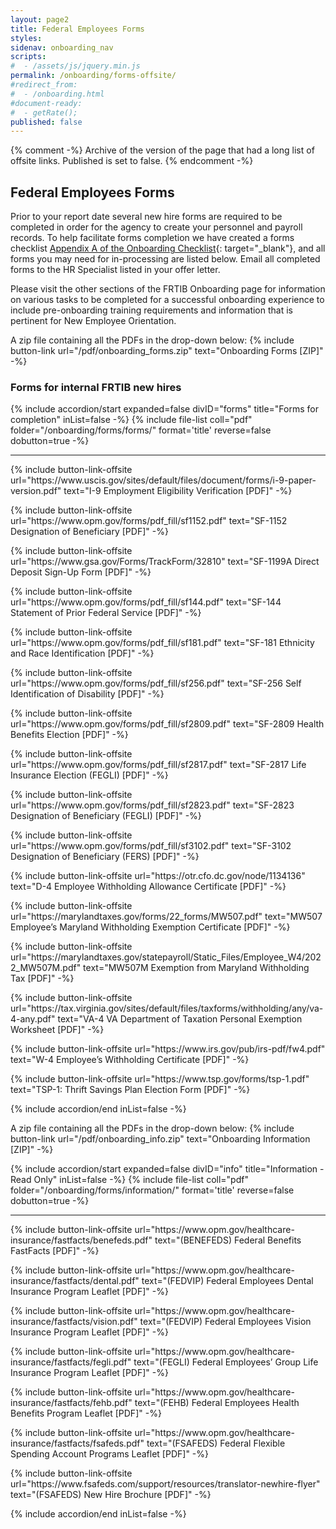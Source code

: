 ```yaml
---
layout: page2
title: Federal Employees Forms
styles:
sidenav: onboarding_nav
scripts:
#  - /assets/js/jquery.min.js
permalink: /onboarding/forms-offsite/
#redirect_from:
#  - /onboarding.html
#document-ready:
#  - getRate();
published: false
---
```


{% comment -%}
Archive of the version of the page that had a long list of offsite links.  Published is set to false.
{% endcomment -%}
## Federal Employees Forms

Prior to your report date several new hire forms are required to be completed in order for the agency to create your personnel and payroll records. To help facilitate forms completion we have created a forms checklist [Appendix A of the Onboarding Checklist]({{site.baseurl}}/pdf/onboarding/FRTIB-Onboarding-EmployeeOnly-Checklist-v5.pdf){: target="_blank"}, and all forms you may need for in-processing are listed below. Email all completed forms to the HR Specialist listed in your offer letter.

Please visit the other sections of the FRTIB Onboarding page for information on various tasks to be completed for a successful onboarding experience to include pre-onboarding training requirements and information that is pertinent for New Employee Orientation.

A zip file containing all the PDFs in the drop-down below:
{% include button-link url="/pdf/onboarding_forms.zip" text="Onboarding Forms [ZIP]" -%}

<h3 class="usa-sr-only">Forms for internal FRTIB new hires</h3>
<div class="usa-accordion">
{% include accordion/start expanded=false divID="forms" title="Forms for completion" inList=false -%}
{% include file-list coll="pdf" folder="/onboarding/forms/forms/" format='title' reverse=false dobutton=true -%}
<hr>
<p>
{% include button-link-offsite url="https://www.uscis.gov/sites/default/files/document/forms/i-9-paper-version.pdf" text="I-9 Employment Eligibility Verification [PDF]" -%}
</p>
<p>
{% include button-link-offsite url="https://www.opm.gov/forms/pdf_fill/sf1152.pdf" text="SF-1152 Designation of Beneficiary [PDF]" -%}
</p>
<p>
{% include button-link-offsite url="https://www.gsa.gov/Forms/TrackForm/32810" text="SF-1199A Direct Deposit Sign-Up Form [PDF]" -%}
</p>
<p>
{% include button-link-offsite url="https://www.opm.gov/forms/pdf_fill/sf144.pdf" text="SF-144 Statement of Prior Federal Service [PDF]" -%}
</p>
<p>
{% include button-link-offsite url="https://www.opm.gov/forms/pdf_fill/sf181.pdf" text="SF-181 Ethnicity and Race Identification [PDF]" -%}
</p>
<p>
{% include button-link-offsite url="https://www.opm.gov/forms/pdf_fill/sf256.pdf" text="SF-256 Self Identification of Disability [PDF]" -%}
</p>
<p>
{% include button-link-offsite url="https://www.opm.gov/forms/pdf_fill/sf2809.pdf" text="SF-2809 Health Benefits Election [PDF]" -%}
</p>
<p>
{% include button-link-offsite url="https://www.opm.gov/forms/pdf_fill/sf2817.pdf" text="SF-2817 Life Insurance Election (FEGLI) [PDF]" -%}
</p>
<p>
{% include button-link-offsite url="https://www.opm.gov/forms/pdf_fill/sf2823.pdf" text="SF-2823 Designation of Beneficiary (FEGLI) [PDF]" -%}
</p>
<p>
{% include button-link-offsite url="https://www.opm.gov/forms/pdf_fill/sf3102.pdf" text="SF-3102 Designation of Beneficiary (FERS) [PDF]" -%}
</p>
<p>
{% include button-link-offsite url="https://otr.cfo.dc.gov/node/1134136" text="D-4 Employee Withholding Allowance Certificate [PDF]" -%}
</p>
<p>
{% include button-link-offsite url="https://marylandtaxes.gov/forms/22_forms/MW507.pdf" text="MW507 Employee’s Maryland Withholding Exemption Certificate [PDF]" -%}
</p>
<p>
{% include button-link-offsite url="https://marylandtaxes.gov/statepayroll/Static_Files/Employee_W4/2022_MW507M.pdf" text="MW507M Exemption from Maryland Withholding Tax [PDF]" -%}
</p>
<p>
{% include button-link-offsite url="https://tax.virginia.gov/sites/default/files/taxforms/withholding/any/va-4-any.pdf" text="VA-4 VA Department of Taxation Personal Exemption Worksheet [PDF]" -%}
</p>
<p>
{% include button-link-offsite url="https://www.irs.gov/pub/irs-pdf/fw4.pdf" text="W-4 Employee’s Withholding Certificate [PDF]" -%}
</p>

<p>
{% include button-link-offsite url="https://www.tsp.gov/forms/tsp-1.pdf" text="TSP-1: Thrift Savings Plan Election Form [PDF]" -%}
</p>
{% include accordion/end  inList=false -%}
</div>

A zip file containing all the PDFs in the drop-down below:
{% include button-link url="/pdf/onboarding_info.zip" text="Onboarding Information [ZIP]" -%}

<div class="usa-accordion">
{% include accordion/start expanded=false divID="info" title="Information - Read Only" inList=false -%}
{% include file-list coll="pdf" folder="/onboarding/forms/information/" format='title' reverse=false dobutton=true -%}
<hr>
<p>
{% include button-link-offsite url="https://www.opm.gov/healthcare-insurance/fastfacts/benefeds.pdf" text="(BENEFEDS) Federal Benefits FastFacts [PDF]" -%}
</p>
<p>
{% include button-link-offsite url="https://www.opm.gov/healthcare-insurance/fastfacts/dental.pdf" text="(FEDVIP) Federal Employees Dental Insurance Program Leaflet [PDF]" -%}
</p>
<p>
{% include button-link-offsite url="https://www.opm.gov/healthcare-insurance/fastfacts/vision.pdf" text="(FEDVIP) Federal Employees Vision Insurance Program Leaflet [PDF]" -%}
</p>
<p>
{% include button-link-offsite url="https://www.opm.gov/healthcare-insurance/fastfacts/fegli.pdf" text="(FEGLI) Federal Employees’ Group Life Insurance Program Leaflet [PDF]" -%}
</p>
<p>
{% include button-link-offsite url="https://www.opm.gov/healthcare-insurance/fastfacts/fehb.pdf" text="(FEHB) Federal Employees Health Benefits Program Leaflet [PDF]" -%}
</p>
<p>
{% include button-link-offsite url="https://www.opm.gov/healthcare-insurance/fastfacts/fsafeds.pdf" text="(FSAFEDS) Federal Flexible Spending Account Programs Leaflet [PDF]" -%}
</p>
<p>
{% include button-link-offsite url="https://www.fsafeds.com/support/resources/translator-newhire-flyer" text="(FSAFEDS) New Hire Brochure [PDF]" -%}
</p>
{% include accordion/end  inList=false -%}
</div>


<!-- CONTENT END -->
